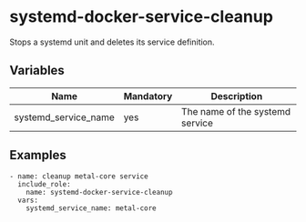 # systemd-docker-service-cleanup

Stops a systemd unit and deletes its service definition.

## Variables

| Name                              | Mandatory | Description                                                                           |
| --------------------------------- | --------- | ------------------------------------------------------------------------------------- |
| systemd_service_name              | yes       | The name of the systemd service                                                       |

## Examples

```
- name: cleanup metal-core service
  include_role:
    name: systemd-docker-service-cleanup
  vars:
    systemd_service_name: metal-core
```

